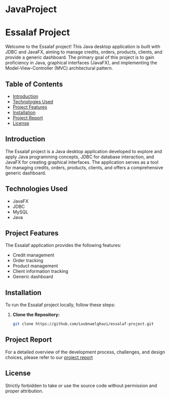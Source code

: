 # JavaProject
# Essalaf Project

Welcome to the Essalaf project! This Java desktop application is built with JDBC and JavaFX, aiming to manage credits, orders, products, clients, and provide a generic dashboard. The primary goal of this project is to gain proficiency in Java, graphical interfaces (JavaFX), and implementing the Model-View-Controller (MVC) architectural pattern.

## Table of Contents

- [Introduction](#introduction)
- [Technologies Used](#technologies-used)
- [Project Features](#project-features)
- [Installation](#installation)
- [Project Report](#project-report)
- [License](#license)

## Introduction

The Essalaf project is a Java desktop application developed to explore and apply Java programming concepts, JDBC for database interaction, and JavaFX for creating graphical interfaces. The application serves as a tool for managing credits, orders, products, clients, and offers a comprehensive generic dashboard.

## Technologies Used

- JavaFX
- JDBC
- MySQL
- Java

## Project Features

The Essalaf application provides the following features:

- Credit management
- Order tracking
- Product management
- Client information tracking
- Generic dashboard

## Installation

To run the Essalaf project locally, follow these steps:

1. **Clone the Repository:**
   ```bash
   git clone https://github.com/Loubnaelghazi/essalaf-project.git
## Project Report

For a detailed overview of the development process, challenges, and design choices, please refer to our [project report](https://github.com/Loubnaelghazi/JavaProject/blob/main/RAPPORT%20-ELGHAZI%20LOUBNA.pdf)   
## License

Strictly forbidden to take or use the source code without permission and proper attribution.
